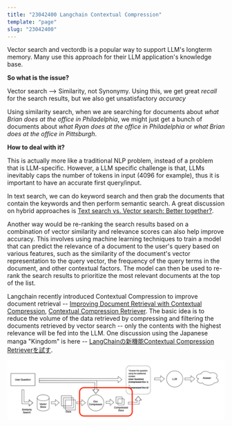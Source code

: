 ```yaml
---
title: "23042400 Langchain Contextual Compression"
template: "page"
slug: "23042400"
---
```


Vector search and vectordb is a popular way to support LLM's longterm memory.
Many use this approach for their LLM application's knowledge base.

**So what is the issue?**

Vector search --> Similarity, not Synonymy. Using this, we get great *recall* for the search results, but
we also get unsatisfactory *accuracy*

Using similarity search, when we are searching for documents about *what Brian does at the office in Philadelphia*, we might
just get a bunch of documents about *what Ryan does at the office in Philadelphia* or *what Brian does at the office in Pittsburgh*.

**How to deal with it?**

This is actually more like a traditional NLP problem, instead of a problem that is LLM-specific. However, a LLM specific challenge is that, LLMs inevitably caps the number of tokens in input (4096 for example), thus it is important to have an accurate first query/input.

In text search, we can do keyword search and then grab the documents that contain the keywords and then perform semantic search. A great discussion on hybrid approaches is [Text search vs. Vector search: Better together?](https://towardsdatascience.com/text-search-vs-vector-search-better-together-3bd48eb6132a).

Another way would be re-ranking the search results based on a combination of vector similarity and relevance scores can also help improve accuracy. This involves using machine learning techniques to train a model that can predict the relevance of a document to the user's query based on various features, such as the similarity of the document's vector representation to the query vector, the frequency of the query terms in the document, and other contextual factors. The model can then be used to re-rank the search results to prioritize the most relevant documents at the top of the list.

Langchain recently introduced Contextual Compression to improve document retrieval -- [Improving Document Retrieval with Contextual Compression](https://blog.langchain.dev/improving-document-retrieval-with-contextual-compression/), [Contextual Compression Retriever](https://python.langchain.com/en/latest/modules/indexes/retrievers/examples/contextual-compression.html). The basic idea is to reduce the volume of the data retrieved by compressing and filtering the documents retrieved by vector search -- only the contents with the highest relevance will be fed into the LLM. One discussion using the Japanese manga "Kingdom" is here -- [LangChainの新機能Contextual Compression Retrieverを試す](https://note.com/mahlab/n/n7d72e83904cc).

![](./2023042400.png)
